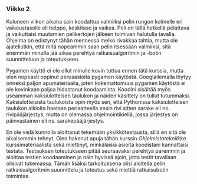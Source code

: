 ### Viikko 2

Kuluneen viikon aikana sain koodattua valmiiksi pelin rungon kolmelle eri vaikeustasolle eli helppo, keskitaso ja vaikea. Peli on tällä hetkellä pelattava ja vaikuttaisi muutamien pelikertojen jälkeen toimivan halutulla tavalla. Ohjelma on edistynyt tähän mennessä melko rivakkaa tahtia, mutta ole ajatellutkin, että mitä nopeammin saan pelin itsessään valmiiksi, sitä enemmän minulla jää aikaa perehtyä ratkaisualgoritmin ja -botin suunnitteluun ja toteutukseen. 

Pygamen käyttö ei ole ollut minulle kovin tuttua ennen tätä kurssia, mutta olen nopeasti oppinut perusasioita pygamen käytöstä. Googlailemalla löytyy onneksi paljon apumateriaalia, joten kokemattomuus pygamen käytöstä ei ole kovinkaan paljoa hidastanut koodaamista. Koodini sisältää myös useamman kaksiulotteisen taulukon ja näiden käsittely on tullut tutummaksi. Kaksiulotteisista taulukoista opin myös sen, että Pythonissa kaksiulotteisen taulukon alkioita haetaan periaatteella ensin rivi sitten sarake eli ns. rivipääjärjestys, mutta on olemassa ohjelmointikieliä, jossa järjestys on päinvastainen eli ns. sarakepääjärjestys.  

En ole vielä kunnolla aloittanut tekemään yksikkötestausta, sillä en sitä ole aikaisemmin tehnyt. Olen hakenut apuja tähän kurssin *Ohjelmistotekniikka* kurssimateriaalista sekä miettinyt, minkälaisia asioita koodistani kannattaisi testata. Testauksen toteutukseen pitää seuraavaksi perehtyä paremmin ja aloittaa testien koodaaminen jo näin hyvissä ajoin, jotta testit tavallaan olisivat tukemassa. Tämän lisäksi tarkoituksena olisi aloitella pelin ratkaisualgoritmin suunnittelu ja toteutus sekä miettiä ratkaisubotin toimintaa.

